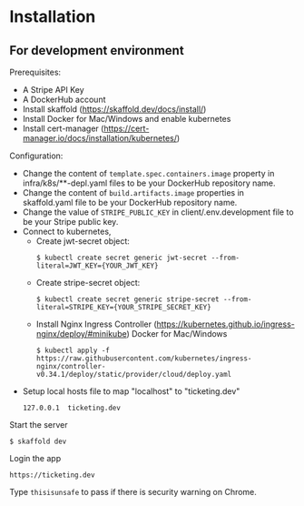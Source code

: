 # Installation

## For development environment

Prerequisites:

- A Stripe API Key
- A DockerHub account
- Install skaffold (https://skaffold.dev/docs/install/)
- Install Docker for Mac/Windows and enable kubernetes
- Install cert-manager (https://cert-manager.io/docs/installation/kubernetes/)

Configuration:

- Change the content of `template.spec.containers.image` property in infra/k8s/\*\*-depl.yaml files to be your DockerHub repository name.
- Change the content of `build.artifacts.image` properties in skaffold.yaml file to be your DockerHub repository name.
- Change the value of `STRIPE_PUBLIC_KEY` in client/.env.development file to be your Stripe public key.
- Connect to kubernetes,
  - Create jwt-secret object:
    ```
    $ kubectl create secret generic jwt-secret --from-literal=JWT_KEY={YOUR_JWT_KEY}
    ```
  - Create stripe-secret object:
    ```
    $ kubectl create secret generic stripe-secret --from-literal=STRIPE_KEY={YOUR_STRIPE_SECRET_KEY}
    ```
  - Install Nginx Ingress Controller (https://kubernetes.github.io/ingress-nginx/deploy/#minikube)
    Docker for Mac/Windows
    ```
    $ kubectl apply -f https://raw.githubusercontent.com/kubernetes/ingress-nginx/controller-v0.34.1/deploy/static/provider/cloud/deploy.yaml
    ```
- Setup local hosts file to map "localhost" to "ticketing.dev"
  ```
  127.0.0.1  ticketing.dev
  ```

Start the server

```
$ skaffold dev
```

Login the app

```
https://ticketing.dev
```

Type `thisisunsafe` to pass if there is security warning on Chrome.

